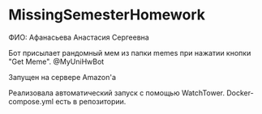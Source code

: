 # MissingSemesterHomework


ФИО:    Афанасьева Анастасия Сергеевна

Бот присылает рандомный мем из папки memes при нажатии кнопки "Get Meme". @MyUniHwBot

Запущен на сервере Amazon'a

Реализовала автоматический запуск с помощью WatchTower. Docker-compose.yml есть в репозитории.
